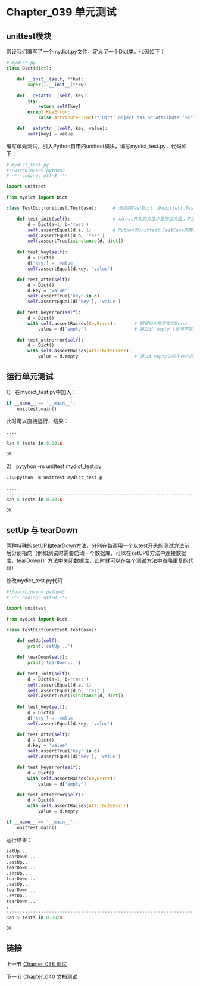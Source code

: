 # Chapter_039 单元测试

## unittest模块

假设我们编写了一个mydict.py文件，定义了一个Dict类。代码如下：

```python
# mydict.py
class Dict(dict):

    def __init__(self, **kw):
        super().__init__(**kw)

    def __getattr__(self, key):
        try:
            return self[key]
        except KeyError:
            raise AttributeError(r"'Dict' object has no attribute '%s'" % key)

    def __setattr__(self, key, value):
        self[key] = value
```

编写单元测试，引入Python自带的unittest模块，编写mydict_test.py，代码如下：

```python
# mydict_test.py
#!/usr/bin/env python3
# -*- coding: utf-8 -*-

import unittest

from mydict import Dict

class TestDict(unittest.TestCase):      # 测试类TestDict，从unittest.TestCase类继承

    def test_init(self):                # 以test开头的方法才是测试方法；不以test开头的方法，测试时不执行
		d = Dict(a=1, b='test')
		self.assertEqual(d.a, 1)        # Python的unittest.TestCase内置的条件判断，assertEqual判断结果是否相等，assertTrue判断结果是否为True
		self.assertEqual(d.b, 'test')
		self.assertTrue(isinstance(d, dict))
	
	def test_key(self):
		d = Dict()
		d['key'] = 'value'
		self.assertEqual(d.key, 'value')            

	def test_attr(self):
		d = Dict()
		d.key = 'value'
		self.assertTrue('key' in d)
		self.assertEqual(d['key'], 'value')

	def test_keyerror(self):
		d = Dict()
		with self.assertRaises(KeyError):       # 期望抛出指定类型Error
			value = d['empty']                  # 通过d['empty']访问不存在的key，抛出KeyError

	def test_attrerror(self):
		d = Dict()
		with self.assertRaises(AttributeError):
			value = d.empty                     # 通过d.empty访问不存在的attr，抛出AttributeError

```


## 运行单元测试

1） 在mydict_test.py中加入：

```python
if __name__ == '__main__':
    unittest.main()
```

此时可以直接运行，结果：

```python
.....
----------------------------------------------------------------------
Ran 5 tests in 0.001s

OK
```

2）  pytyhon -m unittest mydict_test.py

```python
C:\>python -m unittest mydict_test.p

.....
----------------------------------------------------------------------
Ran 5 tests in 0.001s

OK
```

## setUp 与 tearDown

两种特殊的setUP和tearDown方法，分别在每调用一个以test开头的测试方法前后分别指向（例如测试时需要启动一个数据库，可以在setUP()方法中连接数据库，tearDown(）方法中关闭数据库，此时就可以在每个测试方法中省略重复的代码）

修改mydict_test.py代码：

```python
#!/usr/bin/env python3
# -*- coding: utf-8 -*-

import unittest

from mydict import Dict

class TestDict(unittest.TestCase):

	def setUp(self):
		print('setUp...')
		
	def tearDown(self):
		print('tearDown...')
		
	def test_init(self):
		d = Dict(a=1, b='test')
		self.assertEqual(d.a, 1)
		self.assertEqual(d.b, 'test')
		self.assertTrue(isinstance(d, dict))
	
	def test_key(self):
		d = Dict()
		d['key'] = 'value'
		self.assertEqual(d.key, 'value')

	def test_attr(self):
		d = Dict()
		d.key = 'value'
		self.assertTrue('key' in d)
		self.assertEqual(d['key'], 'value')

	def test_keyerror(self):
		d = Dict()
		with self.assertRaises(KeyError):
			value = d['empty']

	def test_attrerror(self):
		d = Dict()
		with self.assertRaises(AttributeError):
			value = d.empty

if __name__ == '__main__':
	unittest.main()
```

运行结果：

```python
setUp...
tearDown...
.setUp...
tearDown...
.setUp...
tearDown...
.setUp...
tearDown...
.setUp...
tearDown...
.
----------------------------------------------------------------------
Ran 5 tests in 0.002s

OK
```


## 链接

上一节 [Chapter_038 调试](https://github.com/nizo2010/Study_Python_lxf/blob/master/Chapter_038.md "Chapter_038 调试")

下一节 [Chapter_040 文档测试](https://github.com/nizo2010/Study_Python_lxf/blob/master/Chapter_039.md "Chapter_040 文档测试")
